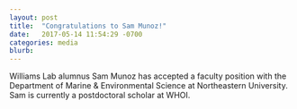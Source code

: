 ```yaml
---
layout: post
title:  "Congratulations to Sam Munoz!"
date:   2017-05-14 11:54:29 -0700
categories: media
blurb:
---
```

Williams Lab alumnus Sam Munoz has accepted a faculty position with the Department of Marine & Environmental Science at Northeastern University. Sam is currently a postdoctoral scholar at WHOI. 
